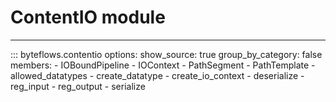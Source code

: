 # ContentIO module

---

::: byteflows.contentio
    options:
      show_source: true
      group_by_category: false
      members:
        - IOBoundPipeline
        - IOContext
        - PathSegment
        - PathTemplate
        - allowed_datatypes
        - create_datatype
        - create_io_context
        - deserialize
        - reg_input
        - reg_output
        - serialize
